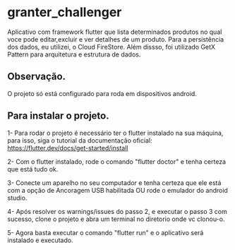 # granter_challenger

Aplicativo com framework flutter que lista determinados produtos no qual voce pode editar,excluir e ver detalhes de um produto. Para a persistência dos dados, eu utilizei, o Cloud FireStore. Além dissso, foi utilizado GetX Pattern para arquitetura e estrutura de dados.

## Observação.
O projeto só está configurado para roda em dispositivos android.


## Para instalar o projeto.

1- Para rodar o projeto é necessário ter o flutter instalado na sua máquina, para isso, siga o tutorial da documentação oficial: https://flutter.dev/docs/get-started/install

2- Com o flutter instalado, rode o comando "flutter doctor" e tenha certeza que está tudo ok.

3- Conecte um aparelho no seu computador e tenha certeza que ele está com a opção de Ancoragem USB habilitada OU rode o emulador do android studio.

4- Após resolver os warnings/issues do passo 2, e executar o passo 3 com sucesso, clone o projeto e abra um terminal no diretorio onde vc clonou-o.

5- Agora basta executar o comando "flutter run" e o aplicativo será instalado e executado.




